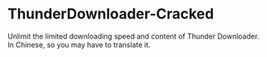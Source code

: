 # ThunderDownloader-Cracked
Unlimit the limited downloading speed and content of Thunder Downloader. In Chinese, so you may have to translate it.
